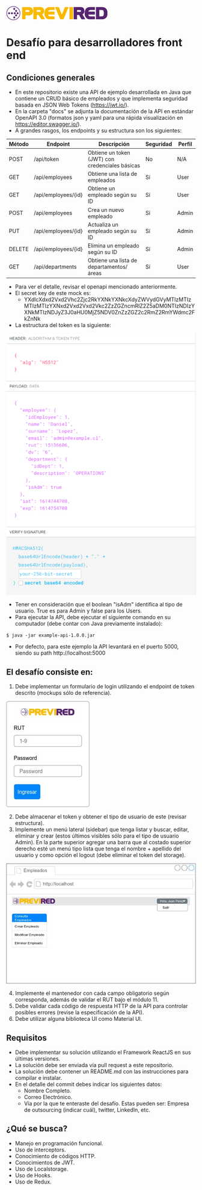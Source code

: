 [![N|Solid](docs/imgs/logo.png)](https://www.previred.com)

# Desafío para desarrolladores front end

## Condiciones generales
- En este repositorio existe una API de ejemplo desarrollada en Java que contiene un CRUD básico de empleados y que implementa seguridad basada en JSON Web Tokens (https://jwt.io/).
- En la carpeta "docs" se adjunta la documentación de la API en estándar OpenAPI 3.0 (formatos json y yaml para una rápida visualización en https://editor.swagger.io/).
- A grandes rasgos, los endpoints y su estructura son los siguientes:

| Método | Endpoint            | Descripción                                      | Seguridad | Perfil |
| ------ | ------------------- | ------------------------------------------------ | --------- | ------ |
| POST   | /api/token          | Obtiene un token (JWT) con credenciales básicas  | No        | N/A    |
| GET    | /api/employees      | Obtiene una lista de empleados                   | Sí        | User   |
| GET    | /api/employees/{id} | Obtiene un empleado según su ID                  | Sí        | User   |
| POST   | /api/employees      | Crea un nuevo empleado                           | Sí        | Admin  |
| PUT    | /api/employees/{id} | Actualiza un empleado según su ID                | Sí        | Admin  |
| DELETE | /api/employees/{id} | Elimina un empleado según su ID                  | Sí        | Admin  |
| GET    | /api/departments    | Obtiene una lista de departamentos/áreas         | Sí        | User   |

- Para ver el detalle, revisar el openapi mencionado anteriormente.
- El secret key de este mock es:
    - YXdlcXdxd2Vxd2Vhc2Zjc2RkYXNkYXNkcXdyZWVydGVyMTIzMTIzMTIzMTIzYXNxd2Vxd2Vxd2Vkc2ZzZGZncmRlZ2Z5aDM0NTIzNDIzYXNkMTIzNDJyZ3J0aHU0MjZ5NDV0ZnZzZGZ2c2RmZ2RmYWdmc2FkZnNk
- La estructura del token es la siguiente:

![N|Solid](docs/imgs/jwt-example.png)

- Tener en consideración que el boolean "isAdm" identifica al tipo de usuario. True es para Admin y false para los Users.
- Para ejecutar la API, debe ejecutar el siguiente comando en su computador (debe contar con Java previamente instalado):

```
$ java -jar example-api-1.0.0.jar
```
- Por defecto, para este ejemplo la API levantará en el puerto 5000, siendo su path http://localhost:5000


## El desafío consiste en:
1. Debe implementar un formulario de login utilizando el endpoint de token descrito (mockups sólo de referencia).

![N|Solid](docs/imgs/mock1-login.jpg)

2. Debe almacenar el token y obtener el tipo de usuario de este (revisar estructura).
3. Implemente un menú lateral (sidebar) que tenga listar y buscar, editar, eliminar y crear (estos últimos visibles sólo para el tipo de usuario Admin). En la parte superior agregar una barra que al costado superior derecho esté un menú tipo lista que tenga el nombre + apellido del usuario y como opción el logout (debe eliminar el token del storage).

![N|Solid](docs/imgs/mock2-main.jpg)
 
4. Implemente el mantenedor con cada campo obligatorio según corresponda, además de validar el RUT bajo el módulo 11.
5. Debe validar cada código de respuesta HTTP de la API para controlar posibles errores (revise la especificación de la API).
6. Debe utilizar alguna biblioteca UI como Material UI.


## Requisitos
- Debe implementar su solución utilizando el Framework ReactJS en sus últimas versiones.
- La solución debe ser enviada vía pull request a este repositorio.
- La solución debe contener un README.md con las instrucciones para compilar e instalar.
- En el detalle del commit debes indicar los siguientes datos:
    - Nombre Completo.
    - Correo Electrónico.
    - Vía por la que te enteraste del desafío. Estas pueden ser: Empresa de outsourcing (indicar cuál), twitter, LinkedIn, etc.


## ¿Qué se busca?
- Manejo en programación funcional.
- Uso de interceptors.
- Conocimiento de códigos HTTP.
- Conocimientos de JWT.
- Uso de Localstorage.
- Uso de Hooks.
- Uso de Redux.